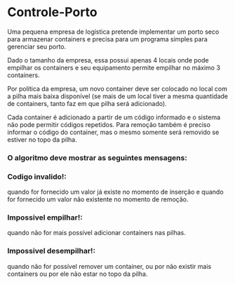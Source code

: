 # Controle-Porto

Uma pequena empresa de logística pretende implementar um porto seco para armazenar containers e precisa para um programa simples para gerenciar seu porto.

Dado o tamanho da empresa, essa possui apenas 4 locais onde pode empilhar os containers e seu equipamento permite empilhar no máximo 3 containers.

Por política da empresa, um novo container deve ser colocado no local com a pilha mais baixa disponível (se mais de um local tiver a mesma quantidade de containers, tanto faz em que pilha será adicionado).

Cada container é adicionado a partir de um código informado e o sistema não pode permitir códigos repetidos. Para  remoção também é preciso informar o código do container, mas o mesmo somente será removido se estiver no topo da pilha.

### O algoritmo deve mostrar as seguintes mensagens:


### **Codigo invalido!:**
quando for fornecido um valor já existe no momento de inserção e quando for fornecido um valor não existente no momento de remoção.

### **Impossivel empilhar!:** 
quando não for mais possível adicionar containers nas pilhas.

### **Impossivel desempilhar!:** 
quando não for possível remover um container, ou por não existir mais containers ou por ele não estar no topo da pilha.
